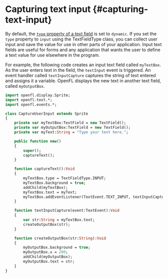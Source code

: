 # Capturing text input {#capturing-text-input}

By default, the [`type` property of a text field](https://api.openfl.org/openfl/text/TextField.html#type) is set to `dynamic`. If you set
the `type` property to `input` using the TextFieldType class, you can collect
user input and save the value for use in other parts of your application. Input
text fields are useful for forms and any application that wants the user to
define a text value for use elsewhere in the program.

For example, the following code creates an input text field called `myTextBox`.
As the user enters text in the field, the `textInput` event is triggered. An
event handler called `textInputCapture` captures the string of text entered and
assigns it a variable. OpenFL displays the new text in another text field,
called `myOutputBox`.

```haxe
import openfl.display.Sprite;
import openfl.text.*;
import openfl.events.*;

class CaptureUserInput extends Sprite
{
	private var myTextBox:TextField = new TextField();
	private var myOutputBox:TextField = new TextField();
	private var myText:String = "Type your text here.";

	public function new()
	{
		super();
		captureText();
	}

	function captureText():Void
	{
		myTextBox.type = TextFieldType.INPUT;
		myTextBox.background = true;
		addChild(myTextBox);
		myTextBox.text = myText;
		myTextBox.addEventListener(TextEvent.TEXT_INPUT, textInputCapture);
	}

	function textInputCapture(event:TextEvent):Void
	{
		var str:String = myTextBox.text;
		createOutputBox(str);
	}

	function createOutputBox(str:String):Void
	{
		myOutputBox.background = true;
		myOutputBox.x = 200;
		addChild(myOutputBox);
		myOutputBox.text = str;
	}
}
```
